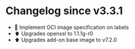 # Changelog since v3.3.1
- 🔨 Implement OCI image specification on labels 
- ⬆ Upgrades openssl to 1.1.1g-r0 
- ⬆ Upgrades add-on base image to v7.2.0 
